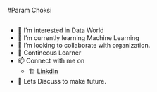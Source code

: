 #Param Choksi

##
- 👀 I’m interested in Data World
- 🌱 I’m currently learning Machine Learning
- 💞️ I’m looking to collaborate with organization.
- 📖 Contineous Learner
- 📫 Connect with me on 
    * 🏗️ [LinkdIn](https://www.linkedin.com/in/param-choksi-9b95b214a/)
- 🤝 Lets Discuss to make future.

<!---
paramchoksi/paramchoksi is a ✨ special ✨ repository because its `README.md` (this file) appears on your GitHub profile.
You can click the Preview link to take a look at your changes.
--->
